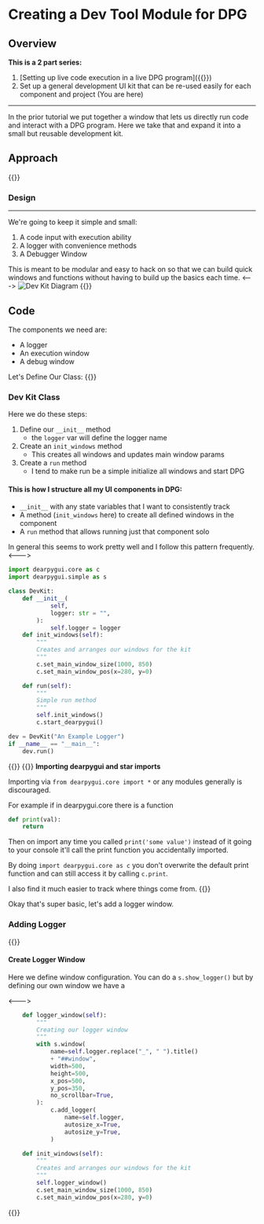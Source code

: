 # Creating a Dev Tool Module for DPG

## Overview

**This is a 2 part series:**
1. [Setting up live code execution in a live DPG program]({{<relref development_environment.md>}})
2. Set up a general development UI kit that can be re-used easily for each component and project (You are here)
------
In the prior tutorial we put together a window that lets us directly run code and interact with a DPG program. Here we take that and expand it into a small but reusable development kit.

## Approach
{{<columns>}}<!-- begin columns block -->
### Design
-----
We're going to keep it simple and small:

1. A code input with execution ability
2. A logger with convenience methods
3. A Debugger Window

This is meant to be modular and easy to hack on so that we can build quick windows and functions without having to build up the basics each time. 
<--->
![Dev Kit Diagram](/development_module/kit_diagram.png)
{{</columns>}}


## Code

The components we need are:
* A logger
* An execution window
* A debug window


Let's Define Our Class:
{{<columns>}}<!-- begin columns block -->
### Dev Kit Class

Here we do these steps:
1. Define our `__init__` method
   * the `logger` var will define the logger name
2. Create an `init_windows` method
   * This creates all windows and updates main window params
3. Create a `run` method
   * I tend to make run be a simple initialize all windows and start DPG

#### This is how I structure all my UI components in DPG:
* `__init__` with any state variables that I want to consistently track
* A method (`init_windows` here) to create all defined windows in the component
* A `run` method that allows running just that component solo

In general this seems to work pretty well and I follow this pattern frequently.
<--->
```python
import dearpygui.core as c
import dearpygui.simple as s

class DevKit:
    def __init__(
            self,
            logger: str = "",
        ):
            self.logger = logger
    def init_windows(self):
        """
        Creates and arranges our windows for the kit
        """
        c.set_main_window_size(1000, 850)
        c.set_main_window_pos(x=280, y=0)

    def run(self):
        """
        Simple run method
        """
        self.init_windows()
        c.start_dearpygui()

dev = DevKit("An Example Logger")
if __name__ == "__main__":
    dev.run()
```
{{</columns>}}
{{<hint info>}}
**Importing dearpygui and star imports**

Importing via `from dearpygui.core import *` or any modules generally is discouraged.

For example if in dearpygui.core there is a function
```python
def print(val):
    return
```
Then on import any time you called `print('some value')` instead of it going to your console it'll call the print function you accidentally imported.

By doing `import dearpygui.core as c` you don't overwrite the default print function and can still access it by calling `c.print`.

I also find it much easier to track where things come from.
{{</hint>}}

Okay that's super basic, let's add a logger window.

### Adding Logger

{{<columns>}}<!-- begin columns block -->
#### Create Logger Window

Here we define window configuration. You can do a `s.show_logger()` but by defining our own window we have a 

<--->
```python
    def logger_window(self):
        """
        Creating our logger window
        """
        with s.window(
            name=self.logger.replace("_", " ").title()
            + "##window",
            width=500,
            height=500,
            x_pos=500,
            y_pos=350,
            no_scrollbar=True,
        ):
            c.add_logger(
                name=self.logger,
                autosize_x=True,
                autosize_y=True,
            )

    def init_windows(self):
        """
        Creates and arranges our windows for the kit
        """
        self.logger_window()
        c.set_main_window_size(1000, 850)
        c.set_main_window_pos(x=280, y=0)

```
{{</columns>}}